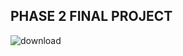 ## PHASE 2 FINAL PROJECT

![download](https://github.com/DennisWainaina/Phase_2_final_project/assets/116555573/f13ecec0-c0dd-429b-9d1d-a997dbe8f55a)

